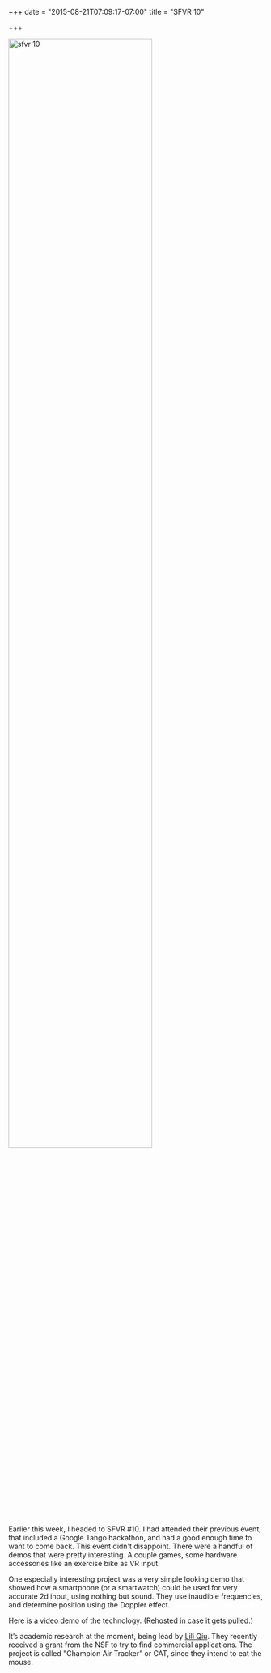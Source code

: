 +++
date = "2015-08-21T07:09:17-07:00"
title = "SFVR 10"

+++

<img alt="sfvr 10" width="75%" src="https://s3.amazonaws.com/ejf3-public/hosted_files/ejf_io/sfvr.jpg">

Earlier this week, I headed to SFVR #10. I had attended their previous event, that included a Google Tango hackathon, and had a good enough time to want to come back. This event didn't disappoint. There were a handful of demos that were pretty interesting. A couple games, some hardware accessories like an exercise bike as VR input.

One especially interesting project was a very simple looking demo that showed how a smartphone (or a smartwatch) could be used for very accurate 2d input, using nothing but sound. They use inaudible frequencies, and determine position using the Doppler effect.

Here is [a video demo](https://onedrive.live.com/redir?resid=B920DAD54AF17F49!26449&authkey=!AKSZDN2K9hsSSYk&ithint=video%2cavi) of the technology. ([Rehosted in case it gets pulled](https://s3.amazonaws.com/ejf3-public/hosted_files/ejf_io/demoDraft3.avi).)

It’s academic research at the moment, being lead by [Lili Qiu](http://www.cs.utexas.edu/~lili/). They recently received a grant from the NSF to try to find commercial applications. The project is called "Champion Air Tracker” or CAT, since they intend to eat the mouse.

